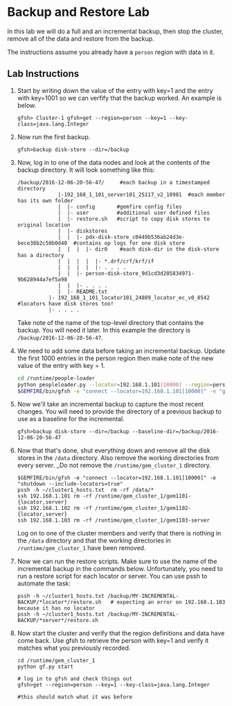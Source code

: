 # Backup and Restore Lab

In this lab we will do a full and an incremental backup, then stop the 
cluster, remove all of the data and restore from the backup.

The instructions assume you already have a `person` region with data in it.

## Lab Instructions

1. Start by writing down the value of the entry with key=1 and the entry with key=1001 so we can verfify that the backup worked.  An example is below.

	```
	gfsh> Cluster-1 gfsh>get --region=person --key=1 --key-class=java.lang.Integer
	```
	
2. Now run the first backup.

	```
	gfsh>backup disk-store --dir=/backup 
	```
	
3. Now, log in to one of the data nodes and look at the contents of the backup 
	directory.  It will look something like this:
	
	```
	/backup/2016-12-06-20-56-47/     #each backup in a timestamped directory
	             |-192_168_1_101_server101_25117_v2_10981  #each member has its own folder
	             |  |- config       #gemfire config files
	             |  |- user         #additional user defined files
	             |  |- restore.sh   #script to copy disk stores to original location
	             |  |- diskstores
	             |  |  |- pdx-disk-store_c0449b536ab24d3e-bece38b2c50b0d40  #contains op logs for one disk store
	             |  |  |  |- dir0    #each disk-dir in the disk-store has a directory
	             |  |  |  |  |- *.drf/crf/krf/if      
	             |  |  |  |  |- . . . .
	             |  |  |- person-disk-store_9d1cd3d205834971-9b628944a7ef5a98
	             |  |  |- . . . .
	             |  |- README.txt 
	          |- 192_168_1_101_locator101_24889_locator_ec_v0_8542  #locators have disk stores too!
	          |- . . . . 
	```
	
	Take note of the name of the top-level directory that contains the backup. 
	You will need it later.  In this example the directory is
	 `/backup/2016-12-06-20-56-47`.
	 
4. We need to add some data before taking an incremental backup.  Update the first 1000 entries 
	in the person region then make note of the new value of the entry with key = 1.
	
	```bash
	cd /runtime/people-loader
	python peopleloader.py --locator=192.168.1.101[10000] --region=person --count=1000
	$GEMFIRE/bin/gfsh -e "connect --locator=192.168.1.101[10000]" -e "get --region=person --key=1 --key-class=java.lang.Integer"
	```
	
5. Now we'll take an incremental backup to capture the most recent changes.  You will need to provide the directory of a previous backup to use as a baseline for the incremental.

	```
	gfsh>backup disk-store --dir=/backup --baseline-dir=/backup/2016-12-06-20-56-47
	```
	
	
6. Now that that's done, shut everything down and remove all the disk stores in the `/data`  directory.  Also remove the working directories from every 
server. _Do not remove the `/runtime/gem_cluster_1` directory.

	```
	$GEMFIRE/bin/gfsh -e "connect --locator=192.168.1.101[10000]" -e "shutdown --include-locators=true"
	pssh -h ~/cluster1_hosts.txt  rm -rf /data/*
	ssh 192.168.1.101 rm -rf /runtime/gem_cluster_1/gem1101-{locator,server}
	ssh 192.168.1.102 rm -rf /runtime/gem_cluster_1/gem1102-{locator,server}
	ssh 192.168.1.103 rm -rf /runtime/gem_cluster_1/gem1103-server
	```
	
	Log on to one of the cluster members and verify that there is nothing in 
	the `/data` directory and that the working directories in 
	`/runtime/gem_cluster_1` have been removed.
	
7. Now we can run the restore scripts.  Make sure to use the name of the 
	incremental backup in the commands below. Unfortunately, you need to 
	run a restore script for each locator or server.  You can use pssh 
	to automate the task:
	
	```
	pssh -h ~/cluster1_hosts.txt /backup/MY-INCREMENTAL-BACKUP/*locator*/restore.sh   # expecting an error on 192.168.1.103 because it has no locator
	pssh -h ~/cluster1_hosts.txt /backup/MY-INCREMENTAL-BACKUP/*server*/restore.sh   
	```
		
8. Now start the cluster and verify that the region definitions and data 
	have come back.  Use gfsh to retrieve the person with key=1 and verify 
	it matches what you previously recorded.
	
	```
	cd /runtime/gem_cluster_1
	python gf.py start 
	
	# log in to gfsh and check things out
	gfsh>get --region=person --key=1 --key-class=java.lang.Integer
	
	#this should match what it was before
	```
	
	

	
	